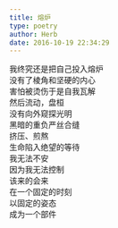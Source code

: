 ```yaml
---  
title: 熔炉  
type: poetry  
author: Herb  
date: 2016-10-19 22:34:29    
---  
```

我终究还是把自己投入熔炉  
没有了棱角和坚硬的内心  
害怕被烫伤于是自我瓦解  
然后流动，盘桓    
没有向外窥探光明  
黑暗的重负严丝合缝    
挤压、煎熬  
生命陷入绝望的等待  
我无法不安  
因为我无法控制    
该来的会来  
在一个固定的时刻  
以固定的姿态  
成为一个部件
